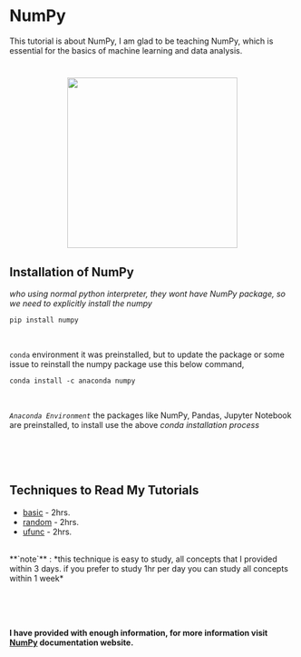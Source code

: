 # NumPy
This tutorial is about NumPy, I am glad to be teaching NumPy, which is essential for the basics of machine learning and data analysis.

<h1 align='center'>
  <img src="https://raw.githubusercontent.com/numpy/numpy/main/branding/logo/primary/numpylogo.svg" width="300">
</h1>

## Installation of NumPy
*who using normal python interpreter, they wont have NumPy package, so we need to explicitly install the numpy*
             
    pip install numpy

<br>

`conda` environment it was preinstalled, but to update the package or some issue to reinstall the numpy package use this below command,

    conda install -c anaconda numpy

<br>

*`Anaconda Environment`* the packages like NumPy, Pandas, Jupyter Notebook are preinstalled, to install use the above *conda installation process*

<br><br><br>

## Techniques to Read My Tutorials
  - [basic](https://github.com/arul637/NumPy/tree/main/basic) - 2hrs.
  - [random](https://github.com/arul637/NumPy/tree/main/random) - 2hrs.
  - [ufunc](https://github.com/arul637/NumPy/tree/main/ufunc) - 2hrs.
<br>
**`note`** : *this technique is easy to study, all concepts that I provided within 3 days. if you prefer to study 1hr per day you can study all concepts within 1 week*

<br><br><br>

**I have provided with enough information, for more information visit [NumPy](https://numpy.org/doc) documentation website.**
